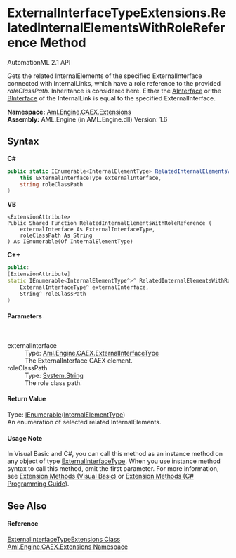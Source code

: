 # ExternalInterfaceTypeExtensions.RelatedInternalElementsWithRoleReference Method 
AutomationML 2.1 API 

Gets the related InternalElements of the specified ExternalInterface connected with InternalLinks, which have a role reference to the provided *roleClassPath*. Inheritance is considered here. Either the <a href="P_Aml_Engine_CAEX_InternalLinkType_AInterface">AInterface</a> or the <a href="P_Aml_Engine_CAEX_InternalLinkType_BInterface">BInterface</a> of the InternalLink is equal to the specified ExternalInterface.

**Namespace:**&nbsp;<a href="N_Aml_Engine_CAEX_Extensions">Aml.Engine.CAEX.Extensions</a><br />**Assembly:**&nbsp;AML.Engine (in AML.Engine.dll) Version: 1.6

## Syntax

**C#**<br />
``` C#
public static IEnumerable<InternalElementType> RelatedInternalElementsWithRoleReference(
	this ExternalInterfaceType externalInterface,
	string roleClassPath
)
```

**VB**<br />
``` VB
<ExtensionAttribute>
Public Shared Function RelatedInternalElementsWithRoleReference ( 
	externalInterface As ExternalInterfaceType,
	roleClassPath As String
) As IEnumerable(Of InternalElementType)
```

**C++**<br />
``` C++
public:
[ExtensionAttribute]
static IEnumerable<InternalElementType^>^ RelatedInternalElementsWithRoleReference(
	ExternalInterfaceType^ externalInterface, 
	String^ roleClassPath
)
```


#### Parameters
&nbsp;<dl><dt>externalInterface</dt><dd>Type: <a href="T_Aml_Engine_CAEX_ExternalInterfaceType">Aml.Engine.CAEX.ExternalInterfaceType</a><br />The ExternalInterface CAEX element.</dd><dt>roleClassPath</dt><dd>Type: <a href="https://docs.microsoft.com/dotnet/api/system.string" target="_parent" rel="noopener noreferrer">System.String</a><br />The role class path.</dd></dl>

#### Return Value
Type: <a href="https://docs.microsoft.com/dotnet/api/system.collections.generic.ienumerable-1" target="_parent" rel="noopener noreferrer">IEnumerable</a>(<a href="T_Aml_Engine_CAEX_InternalElementType">InternalElementType</a>)<br />An enumeration of selected related InternalElements.

#### Usage Note
In Visual Basic and C#, you can call this method as an instance method on any object of type <a href="T_Aml_Engine_CAEX_ExternalInterfaceType">ExternalInterfaceType</a>. When you use instance method syntax to call this method, omit the first parameter. For more information, see <a href="https://docs.microsoft.com/dotnet/visual-basic/programming-guide/language-features/procedures/extension-methods" target="_blank" rel="noopener noreferrer">Extension Methods (Visual Basic)</a> or <a href="https://docs.microsoft.com/dotnet/csharp/programming-guide/classes-and-structs/extension-methods" target="_blank" rel="noopener noreferrer">Extension Methods (C# Programming Guide)</a>.

## See Also


#### Reference
<a href="T_Aml_Engine_CAEX_Extensions_ExternalInterfaceTypeExtensions">ExternalInterfaceTypeExtensions Class</a><br /><a href="N_Aml_Engine_CAEX_Extensions">Aml.Engine.CAEX.Extensions Namespace</a><br />
